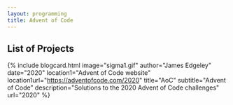 ```yaml
---
layout: programming
title: Advent of Code
---
```


## List of Projects

{% include blogcard.html image="sigma1.gif" author="James Edgeley" date="2020" 
location1="Advent of Code website" location1url="https://adventofcode.com/2020" 
title="AoC" subtitle="Advent of Code"
description="Solutions to the 2020 Advent of Code challenges"
url="2020" %}
